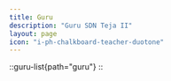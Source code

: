 ```yaml
---
title: Guru
description: "Guru SDN Teja II"
layout: page
icon: "i-ph-chalkboard-teacher-duotone"
---
```


::guru-list{path="guru"}
::
